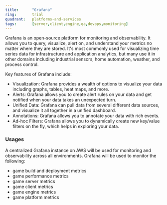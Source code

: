 ```yaml
---
title:      "Grafana"
ring:       trial
quadrant:   platforms-and-services
tags:       [server,client,engine,qa,devops,monitoring]
---
```


Grafana is an open-source platform for monitoring and observability. It allows you to query, visualize, alert on, and understand your metrics no matter where they are stored. It's most commonly used for visualizing time series data for infrastructure and application analytics, but many use it in other domains including industrial sensors, home automation, weather, and process control.

Key features of Grafana include:

- Visualization: Grafana provides a wealth of options to visualize your data including graphs, tables, heat maps, and more.
- Alerts: Grafana allows you to create alert rules on your data and get notified when your data takes an unexpected turn.
- Unified Data: Grafana can pull data from several different data sources, and visualize it all together in a unified dashboard.
- Annotations: Grafana allows you to annotate your data with rich events.
- Ad-hoc Filters: Grafana allows you to dynamically create new key/value filters on the fly, which helps in exploring your data.

### Usages
A centralized Grafana instance on AWS will be used for monitoring and observability across all environments. Grafana will be used to monitor the following:
- game build and deployment metrics
- game performance metrics
- game server metrics
- game client metrics
- game engine metrics
- game platform metrics
